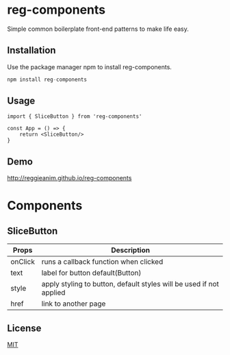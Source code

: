 # reg-components

Simple common boilerplate front-end patterns to make life easy.

## Installation

Use the package manager npm to install reg-components.

```js
npm install reg-components
```
## Usage

```JSX
import { SliceButton } from 'reg-components'

const App = () => {
    return <SliceButton/>
}
```

## Demo
 http://reggieanim.github.io/reg-components

# Components

## SliceButton

Props | Description
------------- | -------------
onClick  | runs a callback function when clicked
text  | label for button default(Button)
style  | apply styling to button, default styles will be used if not applied
href  | link to another page

## License
[MIT](https://choosealicense.com/licenses/mit/)
